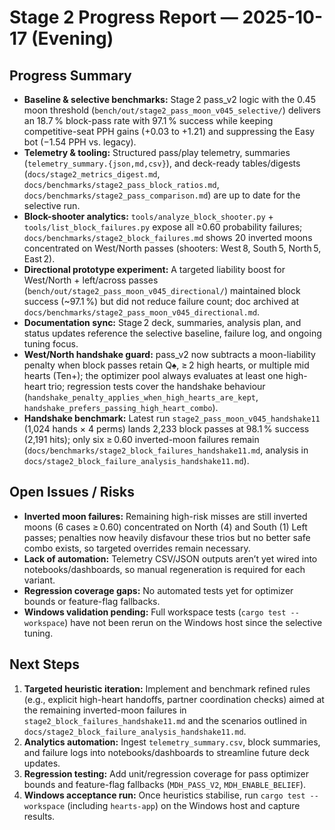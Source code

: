 # Stage 2 Progress Report — 2025-10-17 (Evening)

## Progress Summary
- **Baseline & selective benchmarks:** Stage 2 pass_v2 logic with the 0.45 moon threshold (`bench/out/stage2_pass_moon_v045_selective/`) delivers an 18.7 % block-pass rate with 97.1 % success while keeping competitive-seat PPH gains (+0.03 to +1.21) and suppressing the Easy bot (−1.54 PPH vs. legacy).
- **Telemetry & tooling:** Structured pass/play telemetry, summaries (`telemetry_summary.{json,md,csv}`), and deck-ready tables/digests (`docs/stage2_metrics_digest.md`, `docs/benchmarks/stage2_pass_block_ratios.md`, `docs/benchmarks/stage2_pass_comparison.md`) are up to date for the selective run.
- **Block-shooter analytics:** `tools/analyze_block_shooter.py` + `tools/list_block_failures.py` expose all ≥0.60 probability failures; `docs/benchmarks/stage2_block_failures.md` shows 20 inverted moons concentrated on West/North passes (shooters: West 8, South 5, North 5, East 2).
- **Directional prototype experiment:** A targeted liability boost for West/North + left/across passes (`bench/out/stage2_pass_moon_v045_directional/`) maintained block success (~97.1 %) but did not reduce failure count; doc archived at `docs/benchmarks/stage2_pass_moon_v045_directional.md`.
- **Documentation sync:** Stage 2 deck, summaries, analysis plan, and status updates reference the selective baseline, failure log, and ongoing tuning focus.
- **West/North handshake guard:** pass_v2 now subtracts a moon-liability penalty when block passes retain Q♠, ≥ 2 high hearts, or multiple mid hearts (Ten+); the optimizer pool always evaluates at least one high-heart trio; regression tests cover the handshake behaviour (`handshake_penalty_applies_when_high_hearts_are_kept`, `handshake_prefers_passing_high_heart_combo`).
- **Handshake benchmark:** Latest run `stage2_pass_moon_v045_handshake11` (1,024 hands × 4 perms) lands 2,233 block passes at 98.1 % success (2,191 hits); only six ≥ 0.60 inverted-moon failures remain (`docs/benchmarks/stage2_block_failures_handshake11.md`, analysis in `docs/stage2_block_failure_analysis_handshake11.md`).

## Open Issues / Risks
- **Inverted moon failures:** Remaining high-risk misses are still inverted moons (6 cases ≥ 0.60) concentrated on North (4) and South (1) Left passes; penalties now heavily disfavour these trios but no better safe combo exists, so targeted overrides remain necessary.
- **Lack of automation:** Telemetry CSV/JSON outputs aren’t yet wired into notebooks/dashboards, so manual regeneration is required for each variant.
- **Regression coverage gaps:** No automated tests yet for optimizer bounds or feature-flag fallbacks.
- **Windows validation pending:** Full workspace tests (`cargo test --workspace`) have not been rerun on the Windows host since the selective tuning.

## Next Steps
1. **Targeted heuristic iteration:** Implement and benchmark refined rules (e.g., explicit high-heart handoffs, partner coordination checks) aimed at the remaining inverted-moon failures in `stage2_block_failures_handshake11.md` and the scenarios outlined in `docs/stage2_block_failure_analysis_handshake11.md`.
2. **Analytics automation:** Ingest `telemetry_summary.csv`, block summaries, and failure logs into notebooks/dashboards to streamline future deck updates.
3. **Regression testing:** Add unit/regression coverage for pass optimizer bounds and feature-flag fallbacks (`MDH_PASS_V2`, `MDH_ENABLE_BELIEF`).
4. **Windows acceptance run:** Once heuristics stabilise, run `cargo test --workspace` (including `hearts-app`) on the Windows host and capture results.
